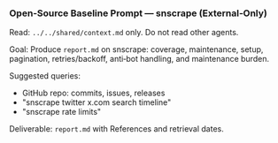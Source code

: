 ### Open‑Source Baseline Prompt — snscrape (External‑Only)

Read: `../../shared/context.md` only. Do not read other agents.

Goal: Produce `report.md` on snscrape: coverage, maintenance, setup, pagination, retries/backoff, anti‑bot handling, and maintenance burden.

Suggested queries:
- GitHub repo: commits, issues, releases
- "snscrape twitter x.com search timeline"
- "snscrape rate limits"

Deliverable: `report.md` with References and retrieval dates.


